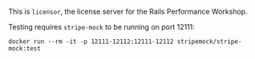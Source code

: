 This is `licensor`, the license server for the Rails Performance Workshop.

Testing requires `stripe-mock` to be running on port 12111:

```
docker run --rm -it -p 12111-12112:12111-12112 stripemock/stripe-mock:test
```